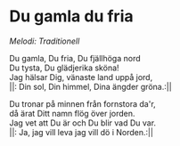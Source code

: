 # Du gamla du fria
*Melodi: Traditionell*

Du gamla, Du fria, Du fjällhöga nord  
Du tysta, Du glädjerika sköna!  
Jag hälsar Dig, vänaste land uppå jord,  
||: Din sol, Din himmel, Dina ängder gröna.:||  

Du tronar på minnen från fornstora da'r,  
då ärat Ditt namn flög över jorden.  
Jag vet att Du är och Du blir vad Du var.  
||: Ja, jag vill leva jag vill dö i Norden.:||  